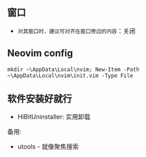 ## 窗口

- `对其窗口时，建议可对齐在窗口旁边的内容`：关闭

## Neovim config

```
mkdir ~\AppData\Local\nvim; New-Item -Path ~\AppData\Local\nvim\init.vim -Type File
```

## 软件安装好就行

- HiBitUninstaller: 实用卸载

备用:

- utools - 就像聚焦搜索
